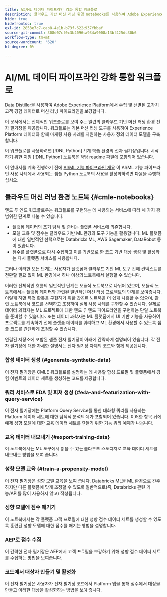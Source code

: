 ```yaml
---
title: AI/ML 데이터 파이프라인 강화 통합 워크플로
description: 클라우드 기반 머신 러닝 환경 notebooks를 사용하여 Adobe Experience Platform 데이터에서 구독 전환을 예측하는 교육 및 점수 책정 모델을 만듭니다.
hide: true
hidefromtoc: true
exl-id: 2853e7c7-cab8-4e1b-b73f-622c937fbbaf
source-git-commit: 308d07cf0c3b4096ca934a9008a13bf425dc30b6
workflow-type: tm+mt
source-wordcount: '620'
ht-degree: 0%

---
```


<!-- 
title: Cloud Machine Learning Environment Notebooks
Cloud machine learning environment notebooks
Old title: 
# AI/ML data pipeline enrichment end-to-end workflow
-->

# AI/ML 데이터 파이프라인 강화 통합 워크플로

Data Distiller을 사용하여 Adobe Experience Platform에서 수집 및 선별된 고가치 고객 경험 데이터로 머신 러닝 파이프라인을 보강합니다.

이 문서에서는 전체적인 워크플로를 보여 주는 일련의 클라우드 기반 머신 러닝 환경 전자 필기장을 제공합니다. 워크플로는 기본 머신 러닝 도구를 사용하여 Experience Platform 데이터와 함께 마케팅 사용 사례를 지원하는 사용자 정의 데이터 모델을 구축합니다.

이 워크플로를 사용하려면 [!DNL Python] 기계 학습 환경의 전자 필기장입니다. 시작하기 위한 지침 [!DNL Python] 노트북은 해당 readme 파일에 포함되어 있습니다.

이 안내서를 계속 진행하기 전에 [AI/ML 기능 파이프라인 개요](./overview.md) 이 AI/ML 기능 파이프라인 사용 사례에서 사용되는 샘플 Python 노트북의 사용을 활성화하려면 다음을 수행하십시오.

## 클라우드 머신 러닝 환경 노트북 {#cmle-notebooks}

엔드 투 엔드 워크플로우는 워크플로를 구현하는 데 사용되는 서비스에 따라 세 가지 광범위한 단계로 나눌 수 있습니다.

- 플랫폼 데이터의 초기 탐색 및 준비는 플랫폼 서비스에 의존합니다.
- 모델 교육 및 점수는 클라우드 기반 ML 환경의 도구 기능을 활용합니다. ML 플랫폼에 대한 일반적인 선택으로는 Databricks ML, AWS Sagemaker, DataRobot 등이 있습니다.
- 점수를 플랫폼으로 다시 수집하고 이를 기반으로 한 코드 기반 대상 생성 및 활성화는 다시 플랫폼 서비스를 사용합니다.

그러나 이러한 모든 단계는 사용자가 플랫폼과 클라우드 기반 ML 도구 간에 컨텍스트를 전환할 필요 없이 ML 환경에서 하나 이상의 노트북에서 실행할 수 있습니다.

이러한 전체적인 흐름의 일반적인 단계는 모듈식 노트북으로 나뉘어 있으며, 모듈식 노트북에서는 플랫폼 데이터와 관련된 일반적인 머신 러닝 프로젝트의 단계를 보여줍니다. 이렇게 하면 특정 활동을 구현하기 위한 참조로 노트북을 더 쉽게 사용할 수 있으며, 관련 노트북에서 코드를 선택하고 조정하여 실제 사용 사례를 구현할 수 있습니다. 실제로 데이터 과학자는 ML 프로젝트에 대한 엔드 투 엔드 파이프라인을 구현하는 단일 노트북을 준비할 수 있습니다. 또는 데이터 과학자는 ML 플랫폼에서 UI 기반 기능을 사용하여 프로젝트를 계속하기 전에 플랫폼 데이터를 쿼리하고 ML 환경에서 사용할 수 있도록 샘플 코드를 간단하게 조정할 수 있습니다.

연결된 저장소에 포함된 샘플 전자 필기장이 아래에 간략하게 설명되어 있습니다. 각 전자 필기장에 대한 자세한 설명서는 전자 필기장 자체의 코드와 함께 제공됩니다.

<!-- Below is the meat - the how to (but without links or details) -->

### 합성 데이터 생성 {#generate-synthetic-data}

이 전자 필기장은 CMLE 워크플로를 설명하는 데 사용할 합성 프로필 및 플랫폼에서 경험 이벤트의 데이터 세트를 생성하는 코드를 제공합니다.

### 쿼리 서비스로 EDA 및 피쳐 생성 {#eda-and-featurization-with-query-service}

이 전자 필기장에는 Platform Query Service를 통한 대화형 쿼리를 사용하는 Platform 데이터 세트에 대한 탐색적 분석의 예가 포함되어 있습니다. 이러한 항목 뒤에 예제 성향 모델에 대한 교육 데이터 세트를 만들기 위한 기능 쿼리 예제가 나옵니다.

### 교육 데이터 내보내기 {#export-training-data}

이 노트북에서는 ML 도구에서 읽을 수 있는 클라우드 스토리지로 교육 데이터 세트를 내보내는 방법을 보여 줍니다.

### 성향 모델 교육 {#train-a-propensity-model}

이 전자 필기장은 성향 모델 교육을 보여 줍니다. Databricks ML을 ML 환경으로 간주하지만 다른 플랫폼에 맞게 조정할 수 있도록 일반적으로(즉, Databricks 관련 기능/API를 많이 사용하지 않고) 작성됩니다.

### 성향 모델에 점수 매기기

이 노트북에서는 각 플랫폼 고객 프로필에 대한 성향 점수 데이터 세트를 생성할 수 있도록 훈련된 성향 모델에 대한 점수를 매기는 방법을 설명합니다.

### AEP로 점수 수집

이 간략한 전자 필기장은 AEP에서 고객 프로필을 보강하기 위해 성향 점수 데이터 세트를 수집하는 방법을 보여줍니다.

### 코드에서 대상자 만들기 및 활성화

이 전자 필기장은 사용자가 전자 필기장 코드에서 Platform 앱을 통해 점수에서 대상을 만들고 이러한 대상을 활성화하는 방법을 보여 줍니다.
